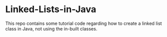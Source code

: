 # Linked-Lists-in-Java
This repo contains some tutorial code regarding how to create a linked list class in Java, not using the in-built classes.
